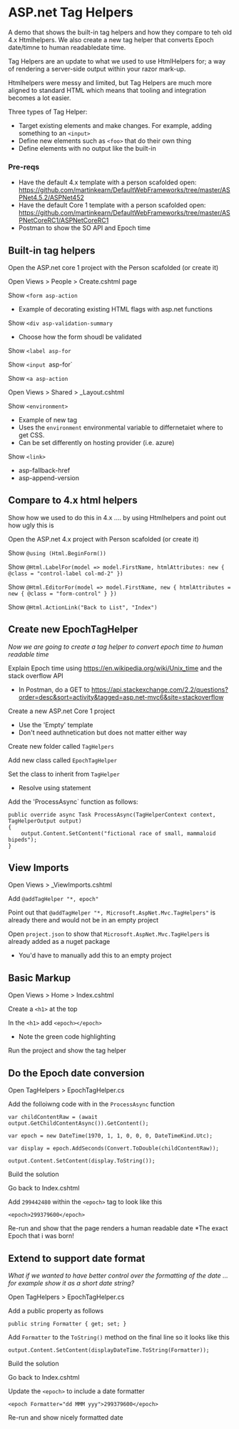# ASP.net Tag Helpers
A demo that shows the built-in tag helpers and how they compare to teh old 4.x Htmlhelpers. We also create a new tag helper that converts Epoch date/timne to human readabledate time.

Tag Helpers are an update to what we used to use HtmlHelpers for; a way of rendering a server-side output within your razor mark-up. 

Htmlhelpers were messy and limited, but Tag Helpers are much more aligned to standard HTML which means that tooling and integration becomes a lot easier.

Three types of Tag Helper:
* Target existing elements and make changes. For example, adding something to an `<input>`
* Define new elements such as `<foo>` that do their own thing
* Define elements with no output like the built-in <environment>

### Pre-reqs
* Have the default 4.x template with a person scafolded open: https://github.com/martinkearn/DefaultWebFrameworks/tree/master/ASPNet4.5.2/ASPNet452
* Have the default Core 1 template with a person scafolded open: https://github.com/martinkearn/DefaultWebFrameworks/tree/master/ASPNetCoreRC1/ASPNetCoreRC1
* Postman to show the SO API and Epoch time

## Built-in tag helpers
Open the ASP.net core 1 project with the Person scafolded (or create it)

Open Views > People > Create.cshtml page

Show `<form asp-action`
* Example of decorating existing HTML flags with asp.net functions

Show `<div asp-validation-summary`
* Choose how the form shoudl be validated

Show `<label asp-for`

Show `<input `asp-for`

Show `<a asp-action`

Open Views > Shared > _Layout.cshtml

Show `<environment>`
* Example of new tag
* Uses the `environment` environmental variable to differnetaiet where to get CSS. 
* Can be set differently on hosting provider (i.e. azure) 

Show `<link>`
* asp-fallback-href
* asp-append-version

## Compare to 4.x html helpers
Show how we used to do this in 4.x .... by using Htmlhelpers and point out how ugly this is

Open the ASP.net 4.x project with Person scafolded (or create it)

Show `@using (Html.BeginForm())`

Show `@Html.LabelFor(model => model.FirstName, htmlAttributes: new { @class = "control-label col-md-2" })`

Show `@Html.EditorFor(model => model.FirstName, new { htmlAttributes = new { @class = "form-control" } })`

Show `@Html.ActionLink("Back to List", "Index")`

## Create new EpochTagHelper
_Now we are going to create a tag helper to convert epoch time to human readable time_

Explain Epoch time using https://en.wikipedia.org/wiki/Unix_time and the stack overflow API
* In Postman, do a GET to https://api.stackexchange.com/2.2/questions?order=desc&sort=activity&tagged=asp.net-mvc6&site=stackoverflow 

Create a new ASP.net Core 1 project
* Use the 'Empty' template
* Don't need authnetication but does not matter either way

Create new folder called `TagHelpers`

Add new class called `EpochTagHelper`

Set the class to inherit from `TagHelper`
* Resolve using statement

Add the 'ProcessAsync` function as follows:
```
public override async Task ProcessAsync(TagHelperContext context, TagHelperOutput output)
{
    output.Content.SetContent("fictional race of small, mammaloid bipeds");
}
```

## View Imports
Open Views > _ViewImports.cshtml

Add `@addTagHelper "*, epoch"`

Point out that `@addTagHelper "*, Microsoft.AspNet.Mvc.TagHelpers"` is already there and would not be in an empty project

Open `project.json` to show that `Microsoft.AspNet.Mvc.TagHelpers` is already added as a nuget package
* You'd have to manually add this to an empty project

## Basic Markup
Open Views > Home > Index.cshtml

Create a `<h1>` at the top

In the `<h1>` add `<epoch></epoch>`
* Note the green code highlighting

Run the project and show the tag helper

## Do the Epoch date conversion
Open TagHelpers > EpochTagHelper.cs

Add the folloiwng code with in the `ProcessAsync` function
```
var childContentRaw = (await output.GetChildContentAsync()).GetContent();

var epoch = new DateTime(1970, 1, 1, 0, 0, 0, DateTimeKind.Utc);

var display = epoch.AddSeconds(Convert.ToDouble(childContentRaw));

output.Content.SetContent(display.ToString());
```

Build the solution

Go back to Index.cshtml

Add `299442480` within the `<epoch>` tag to look like this
```
<epoch>299379600</epoch>
```

Re-run and show that the page renders a human readable date
*The exact Epoch that i was born!

## Extend to support date format
_What if we wanted to have better control over the formatting of the date ... for example show it as a short date string?_

Open TagHelpers > EpochTagHelper.cs

Add a public property as follows
```
public string Formatter { get; set; }
```

Add `Formatter` to the `ToString()` method on the final line so it looks like this
```
output.Content.SetContent(displayDateTime.ToString(Formatter));
```

Build the solution

Go back to Index.cshtml

Update the `<epoch>` to include a date formatter
```
<epoch Formatter="dd MMM yyy">299379600</epoch>
```

Re-run and show nicely formatted date
